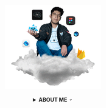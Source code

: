<!-- code IMG -->
<div align="center" id="lucas">
<a href="http://www.bastndev.com/"><img width="50%" src="@bastndev/IMG/Gif/gohit.gif" title="bastndev.com"></a>
</div></br>

<!-- ABOUT ME -->
<details >
<summary align="center"><b>ABOUT ME</b> <a href="#"> <img width="11.5px" src="@bastndev/IMG/verify.gif"></a></summary>

<div>
  <img align="left" width="13%" src="@bastndev/IMG/blok.png"/>
  <img align="right" width="13%" src="@bastndev/IMG/blok.png"/>
    <h6>
      Hey, I'm <a href="https://www.linkedin.com/in/bastndev/">Gohit bastian </a>and I'm from Peru 🇵🇪. Currently, I'm working<a href="https://www.bastndev.com/"> @bastndev </a>. In my personal projects. I'm interested in developing applications that have integrated artificial intelligence. If you want me to be part of your team, you can <img width="16px" title="go.bastndev@gmail.com" src="@bastndev/IMG/message.gif">
    </h6>
</pre>
  <h3 align="center">
<kbd>
  ➥ <a href="https://www.linkedin.com/in/bastndev/" > My interests: </a> • Artificial Intelligence | • Mobile Development | • UI/UX
  </h5>
</kbd>
</div>

<!-- STATISTICS graph -->
[![Ashutosh's github activity graph](https://github-readme-activity-graph.vercel.app/graph?username=bastndev&bg_color=0d111&color=96989C&line=20d4f5&point=f9fafa&area=true&hide_border=true)](https://github.com/ashutosh00710/github-readme-activity-graph)

<!-- STATISTICS -->
<details >
<summary><b>𝚜𝚝𝚊𝚝𝚒𝚜𝚝𝚒𝚌𝚜</b> <a href="#"> <img width="15px" src="@bastndev/IMG/statistics2.png"></a></summary></br>

<div>
  <img align="left" width="34.9%" src="@bastndev/IMG/plus.png"/>

<p align="right">
 <img  width="60%" src="https://streak-stats.demolab.com?user=bastndev&theme=dark-smoky&hide_border=true&border_radius=14">
</p>
<img align="left" width="15%" src="https://img.shields.io/github/stars/bastndev?style=for-the-badge&logo=github&labelColor=1d2228&color=0d1117"/>
</div>
</details>

</br>
<div align="center">
  <img  width="13.5%" src="@bastndev/IMG/on1.png">
  <img  width="13.5%" src="@bastndev/IMG/on2.png">
  <img  width="13.5%" src="@bastndev/IMG/on3.png">
  <img  width="13.5%" src="@bastndev/IMG/on4.png">
</div>

[<img align="right" width="15%" src="https://profile-counter.glitch.me/{bastndev}/count.svg"/>](#lucas)

</details>

